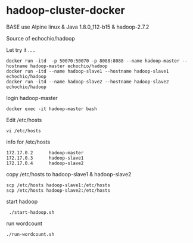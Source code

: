 # hadoop-cluster-docker

BASE use Alpine linux & Java 1.8.0_112-b15 & hadoop-2.7.2

Source of echochio/hadoop



Let try it .....

```
docker run -itd  -p 50070:50070 -p 8088:8088 --name hadoop-master --hostname hadoop-master echochio/hadoop
docker run -itd --name hadoop-slave1 --hostname hadoop-slave1 echochio/hadoop
docker run -itd --name hadoop-slave2 --hostname hadoop-slave2 echochio/hadoop
```

login hadoop-master
```
docker exec -it hadoop-master bash
```

Edit /etc/hosts
```
vi /etc/hosts
```

info for /etc/hosts
```
172.17.0.2      hadoop-master
172.17.0.3      hadoop-slave1
172.17.0.4      hadoop-slave2
```

copy /etc/hosts to hadoop-slave1 & hadoop-slave2
```
scp /etc/hosts hadoop-slave1:/etc/hosts
scp /etc/hosts hadoop-slave2:/etc/hosts
```

start hadoop
```
 ./start-hadoop.sh
``` 
 
 
 run wordcount
 ```
 ./run-wordcount.sh
 ```
 
 
 
 
 
